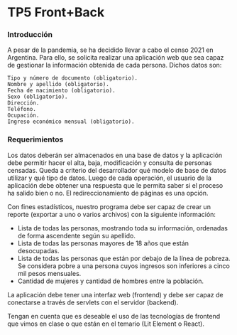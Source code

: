 # TP5 Front+Back

### Introducción
A pesar de la pandemia, se ha decidido llevar a cabo el censo 2021 en Argentina.
Para ello, se solicita realizar una aplicación web que sea capaz de gestionar la información obtenida de cada persona. Dichos datos son:
```
Tipo y número de documento (obligatorio).
Nombre y apellido (obligatorio).
Fecha de nacimiento (obligatorio).
Sexo (obligatorio).
Dirección.
Teléfono.
Ocupación.
Ingreso económico mensual (obligatorio).
```
### Requerimientos
Los datos deberán ser almacenados en una base de datos y la aplicación debe permitir hacer el alta, baja, modificación y consulta de personas censadas. Queda a criterio del desarrollador qué modelo de base de datos utilizar y qué tipo de datos.
Luego de cada operación, el usuario de la aplicación debe obtener una respuesta que le permita saber si el proceso ha salido bien o no. El redireccionamiento de páginas es una opción.

Con fines estadísticos, nuestro programa debe ser capaz de crear un reporte (exportar a uno o varios archivos) con la siguiente información:
- Lista de todas las personas, mostrando toda su información, ordenadas de forma ascendente según su apellido.
- Lista de todas las personas mayores de 18 años que están desocupadas.
- Lista de todas las personas que están por debajo de la línea de pobreza. Se considera pobre a una persona cuyos ingresos son inferiores a cinco mil pesos mensuales.
- Cantidad de mujeres y cantidad de hombres entre la población.

La aplicación debe tener una interfaz web (frontend) y debe ser capaz de conectarse a través de servlets con el servidor (backend).

Tengan en cuenta que es deseable el uso de las tecnologías de frontend que vimos en clase o que están en el temario (Lit Element o React).
